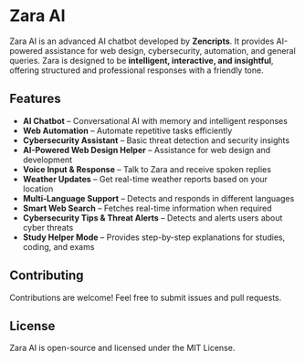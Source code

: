# Zara AI  

Zara AI is an advanced AI chatbot developed by **Zencripts**. It provides AI-powered assistance for web design, cybersecurity, automation, and general queries. Zara is designed to be **intelligent, interactive, and insightful**, offering structured and professional responses with a friendly tone.  

## Features  

- **AI Chatbot** – Conversational AI with memory and intelligent responses  
- **Web Automation** – Automate repetitive tasks efficiently  
- **Cybersecurity Assistant** – Basic threat detection and security insights  
- **AI-Powered Web Design Helper** – Assistance for web design and development  
- **Voice Input & Response** – Talk to Zara and receive spoken replies  
- **Weather Updates** – Get real-time weather reports based on your location  
- **Multi-Language Support** – Detects and responds in different languages  
- **Smart Web Search** – Fetches real-time information when required  
- **Cybersecurity Tips & Threat Alerts** – Detects and alerts users about cyber threats  
- **Study Helper Mode** – Provides step-by-step explanations for studies, coding, and exams  

## Contributing

Contributions are welcome! Feel free to submit issues and pull requests.

## License

Zara AI is open-source and licensed under the MIT License.
